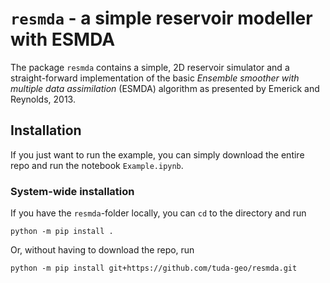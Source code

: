# `resmda` - a simple reservoir modeller with ESMDA


The package `resmda` contains a simple, 2D reservoir simulator and a
straight-forward implementation of the basic *Ensemble smoother with multiple
data assimilation* (ESMDA) algorithm as presented by Emerick and Reynolds,
2013.


## Installation


If you just want to run the example, you can simply download the entire repo
and run the notebook `Example.ipynb`.

### System-wide installation

If you have the `resmda`-folder locally, you can `cd` to the directory and run
```
python -m pip install .
```

Or, without having to download the repo, run
```
python -m pip install git+https://github.com/tuda-geo/resmda.git
```
